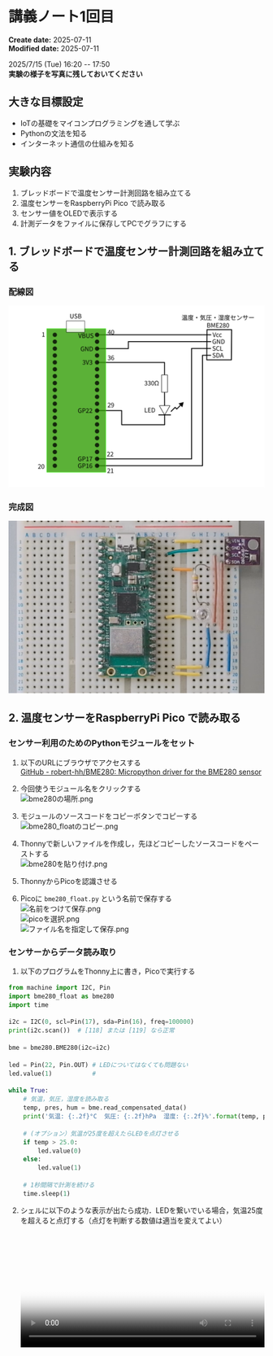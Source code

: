 # 講義ノート1回目

**Create date:** 2025-07-11  
**Modified date:** 2025-07-11

2025/7/15 (Tue) 16:20 -- 17:50  
**実験の様子を写真に残しておいてください**

## 大きな目標設定
- IoTの基礎をマイコンプログラミングを通して学ぶ
- Pythonの文法を知る
- インターネット通信の仕組みを知る

## 実験内容
1. ブレッドボードで温度センサー計測回路を組み立てる
1. 温度センサーをRaspberryPi Pico で読み取る
2. センサー値をOLEDで表示する
2. 計測データをファイルに保存してPCでグラフにする

## 1. ブレッドボードで温度センサー計測回路を組み立てる
### 配線図
![温度センサー配線図](./images/pico配線_BME280.png)

### 完成図
![温度センサー配線完成](./images/配線完成.png)

## 2. 温度センサーをRaspberryPi Pico で読み取る
### センサー利用のためのPythonモジュールをセット
1. 以下のURLにブラウザでアクセスする  
[GitHub - robert-hh/BME280: Micropython driver for the BME280 sensor](https://github.com/robert-hh/BME280/tree/master)
    
2. 今回使うモジュール名をクリックする  
![bme280の場所.png](attachment:9934a008-cd0f-4fb9-87a9-8afc407052c5:bme280の場所.png)
    
3. モジュールのソースコードをコピーボタンでコピーする  
![bme280_floatのコピー.png](attachment:de98757b-8fab-4c3e-b169-fde51b6ac85b:bme280_floatのコピー.png)
    
4. Thonnyで新しいファイルを作成し，先ほどコピーしたソースコードをペーストする  
![bme280を貼り付け.png](attachment:21896237-0e48-4563-af7e-b6e2a441f05c:bme280を貼り付け.png)
    
5. ThonnyからPicoを認識させる
6. Picoに `bme280_float.py` という名前で保存する  
![名前をつけて保存.png](attachment:eb6818c1-cad9-4740-8234-663b18d5cb36:名前をつけて保存.png)  
![picoを選択.png](attachment:9ee16a7e-c75b-438e-9341-9e6a2e02a6ec:picoを選択.png)  
![ファイル名を指定して保存.png](attachment:35232d3a-0901-449c-8f5b-98ac2673e056:ファイル名を指定して保存.png)  

### センサーからデータ読み取り

1. 以下のプログラムをThonny上に書き，Picoで実行する
```python
from machine import I2C, Pin
import bme280_float as bme280
import time

i2c = I2C(0, scl=Pin(17), sda=Pin(16), freq=100000)
print(i2c.scan())  # [118] または [119] なら正常

bme = bme280.BME280(i2c=i2c)

led = Pin(22, Pin.OUT) # LEDについてはなくても問題ない
led.value(1)           # 

while True:
    # 気温，気圧，湿度を読み取る
    temp, pres, hum = bme.read_compensated_data()
    print('気温: {:.2f}°C  気圧: {:.2f}hPa  湿度: {:.2f}%'.format(temp, pres / 100, hum))

    # (オプション）気温が25度を超えたらLEDを点灯させる
    if temp > 25.0:
        led.value(0)
    else:
        led.value(1)

    # 1秒間隔で計測を続ける
    time.sleep(1)
```
    
2. シェルに以下のような表示が出たら成功．LEDを繋いでいる場合，気温25度を超えると点灯する（点灯を判断する数値は適当を変えてよい）
  <video controls poster="./images/温度センサー読み取り_preview.png"
  style="width: 100%; height: auto;">
    <source src="./images/温度センサー読み取り.mov"
  </video>
